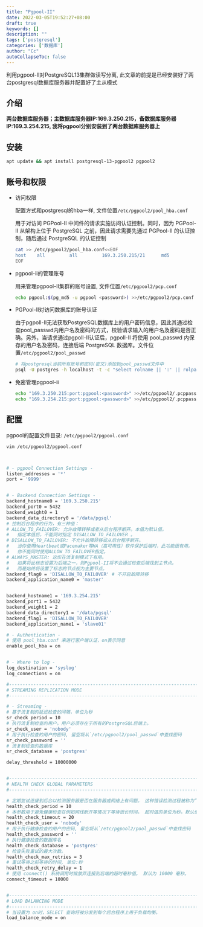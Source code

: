 ```yaml
---
title: "Pgpool-II"
date: 2022-03-05T19:52:27+08:00
draft: true
keywords: []
description: ""
tags: ['postgresql']
categories: ['数据库']
author: "Cc"
autoCollapseToc: false
---
```


利用pgpool-II对PostgreSQL13集群做读写分离, 此文章的前提是已经安装好了两台postgresql数据库服务器并配置好了主从模式

<!--more-->



## 介绍

**两台数据库服务器；主数据库服务器IP:169.3.250.215，备数据库服务器IP:169.3.254.215, 我将pgpool分别安装到了两台数据库服务器上**

## 安装

```bash
apt update && apt install postgresql-13-pgpool2 pgpool2
```

## 账号和权限

* 访问权限

    配置方式和postgresql的hba一样, 文件位置`/etc/pgpool2/pool_hba.conf`

    用于对访问 PGPool-II 中间件的请求实施访问认证控制。同时，因为 PGPool-II 从架构上位于 PostgreSQL 之前，因此请求需要先通过 PGPool-II 的认证控制，随后通过 PostgreSQL 的认证控制

    ```bash
    cat >> /etc/pgpool2/pool_hba.conf<<EOF
    host    all         all         169.3.250.215/21      md5
    EOF
    ```

* pgpool-ii的管理账号

    用来管理pgpool-II集群的账号设置, 文件位置`/etc/pgpool2/pcp.conf`

    ```bash
    echo pgpool:$(pg_md5 -u pgpool <password>) >>/etc/pgpool2/pcp.conf
    ```

*  PGPool-II对访问数据库的账号认证

    由于pgpoll-II无法获取PostgreSQL数据库上的用户密码信息，因此其通过检查pool_passwd内用户名及密码的方式，校验请求输入的用户名及密码是否正确。另外，当请求通过pgpoll-II认证后，pgpoll-II 将使用 pool_passwd 内保存的用户名及密码，连接后端 PostgreSQL 数据库。文件位置`/etc/pgpool2/pool_passwd`

    ```bash
    # 将postgresql当前所有账号和密码(密文)添加到pool_passwd文件中
    psql -U postgres -h localhost -t -c "select rolname || ':' || rolpassword from pg_authid where rolpassword is not null ;" > /etc/pgpool2/pool_passwd
    ```

* 免密管理pgpool-ii

    ```bash
    echo "169.3.250.215:port:pgpool:<password>" >>/etc/pgpool2/.pcppass
    echo "169.3.254.215:port:pgpool:<password>" >>/etc/pgpool2/.pcppass
    ```

## 配置

pgpool的配置文件目录: `/etc/pgpool2/pgpool.conf`

```bash
vim /etc/pgpool2/pgpool.conf



# - pgpool Connection Settings -
listen_addresses = '*'
port = '9999'


# - Backend Connection Settings -
backend_hostname0 = '169.3.250.215'
backend_port0 = 5432
backend_weight0 = 1
backend_data_directory0 = '/data/pgsql'
# 控制后台程序的行为，有三种值：
# ALLOW_TO_FAILOVER: 允许故障转移或者从后台程序断开。本值为默认值。
#   指定本值后，不能同时指定 DISALLOW_TO_FAILOVER 。
# DISALLOW_TO_FAILOVER: 不允许故障转移或从后台程序断开。
#   当你使用Heartbeat或Pacemaker等HA（高可用性）软件保护后端时，此功能很有用。
#   你不能同时使用ALLOW_TO_FAILOVER指定。
# ALWAYS_MASTER: 这仅在流复制模式下有用。
#   如果将此标志设置为后端之一，则Pgpool-II将不会通过检查后端找到主节点。
#   而是始终将设置了标志的节点视为主要节点。
backend_flag0 = 'DISALLOW_TO_FAILOVER' # 不开启故障转移
backend_application_name0 = 'master'


backend_hostname1 = '169.3.254.215'
backend_port1 = 5432
backend_weight1 = 2
backend_data_directory1 = '/data/pgsql'
backend_flag1 = 'DISALLOW_TO_FAILOVER'
backend_application_name1 = 'slave01'

# - Authentication -
# 使用 pool_hba.conf 来进行客户端认证，on表示同意
enable_pool_hba = on


# - Where to log -
log_destination = 'syslog'
log_connections = on

#------------------------------------------------------------------------------
# STREAMING REPLICATION MODE
#------------------------------------------------------------------------------

# - Streaming -
# 基于流复制的延迟检查的间隔，单位为秒
sr_check_period = 10
# 执行流复制检查的用户。用户必须存在于所有的PostgreSQL后端上。
sr_check_user = 'nobody'
# 用于执行检查的用户的密码, 留空将从`/etc/pgpool2/pool_passwd`中查找密码
sr_check_password = ''
# 流复制检查的数据库
sr_check_database = 'postgres'

delay_threshold = 10000000


#------------------------------------------------------------------------------
# HEALTH CHECK GLOBAL PARAMETERS
#------------------------------------------------------------------------------

# 定期尝试连接到后台以检测服务器是否在服务器或网络上有问题。 这种错误检测过程被称为“健康检查”。如果检测到错误， 则 pgpool-II 会尝试进行故障恢复或者退化操作。本参数指出健康检查的间隔，单位为秒
health_check_period = 10
# 本参数用于避免健康检查在例如网线断开等情况下等待很长时间。 超时值的单位为秒。默认值为 20, 0 禁用超时（一直等待到 TCP/IP 超时）。
health_check_timeout = 20
health_check_user = 'nobody'
# 用于执行健康检查的用户的密码, 留空将从`/etc/pgpool2/pool_passwd`中查找密码
health_check_password = ''
# 执行健康检查的数据库名
health_check_database = 'postgres'
# 检查失败重试的最大次数。
health_check_max_retries = 3
# 重试等待之前等待的时间, 单位:秒
health_check_retry_delay = 1
# 使用 connect() 系统调用时候放弃连接到后端的超时毫秒值。 默认为 10000 毫秒。
connect_timeout = 10000


#------------------------------------------------------------------------------
# LOAD BALANCING MODE
#------------------------------------------------------------------------------
# 当设置为 on时，SELECT 查询将被分发到每个后台程序上用于负载均衡。
load_balance_mode = on
```